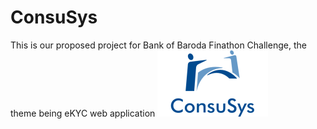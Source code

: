 # ConsuSys
This is our proposed project for Bank of Baroda Finathon Challenge, the theme being eKYC web application
![Alt text](https://github.com/RohanGoyal2014/ConsuSys/blob/master/image%20assets/consusyslogo.png)
